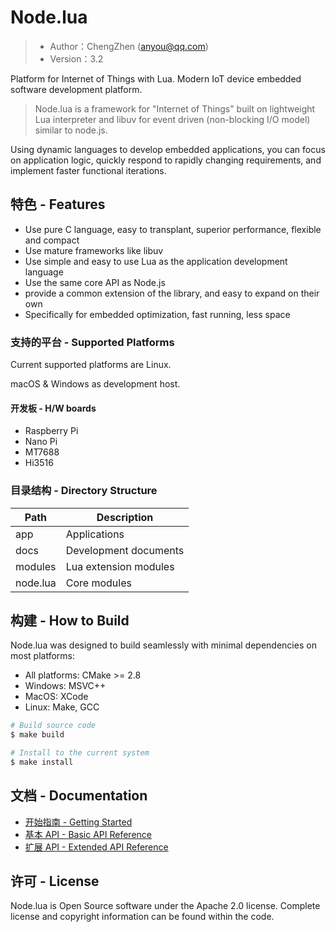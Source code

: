 # Node.lua

> - Author：ChengZhen (anyou@qq.com)
> - Version：3.2

Platform for Internet of Things with Lua.
Modern IoT device embedded software development platform.

> Node.lua is a framework for "Internet of Things" built on lightweight Lua interpreter and libuv for event driven (non-blocking I/O model) similar to node.js.

Using dynamic languages to develop embedded applications, you can focus on application logic, quickly respond to rapidly changing requirements, and implement faster functional iterations.

## 特色 - Features

- Use pure C language, easy to transplant, superior performance, flexible and compact
- Use mature frameworks like libuv
- Use simple and easy to use Lua as the application development language
- Use the same core API as Node.js
- provide a common extension of the library, and easy to expand on their own
- Specifically for embedded optimization, fast running, less space

### 支持的平台 - Supported Platforms

Current supported platforms are Linux.

macOS & Windows as development host.

#### 开发板 - H/W boards

- Raspberry Pi
- Nano Pi
- MT7688
- Hi3516

### 目录结构 - Directory Structure

| Path       | Description
| ---        | ---
| app        | Applications
| docs       | Development documents
| modules    | Lua extension modules
| node.lua   | Core modules

## 构建 - How to Build

Node.lua was designed to build seamlessly with minimal dependencies on most platforms:

- All platforms: CMake >= 2.8
- Windows: MSVC++
- MacOS: XCode
- Linux: Make, GCC

```sh
# Build source code
$ make build

# Install to the current system
$ make install

```

## 文档 - Documentation

- [开始指南 - Getting Started](docs/README.md)
- [基本 API - Basic API Reference](docs/api/README.md)
- [扩展 API - Extended API Reference](docs/vision/README.md)

## 许可 - License

Node.lua is Open Source software under the Apache 2.0 license. Complete license and copyright information can be found within the code.

